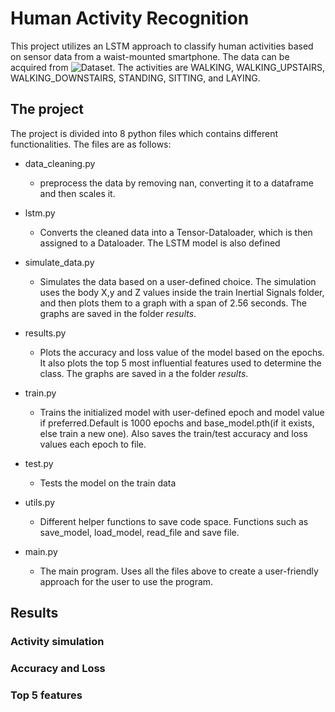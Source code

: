 # Human Activity Recognition

This project utilizes an LSTM approach to classify human activities based on sensor data from a waist-mounted smartphone. The data can be acquired from ![Dataset](https://archive.ics.uci.edu/dataset/240/human+activity+recognition+using+smartphones).
The activities are WALKING, WALKING_UPSTAIRS, WALKING_DOWNSTAIRS, STANDING, SITTING, and LAYING.

## The project

The project is divided into 8 python files which contains different functionalities. The files are as follows:

* data_cleaning.py
  * preprocess the data by removing nan, converting it to a dataframe and then scales it.

* lstm.py
  * Converts the cleaned data into a Tensor-Dataloader, which is then assigned to a Dataloader. The LSTM model is also defined
* simulate_data.py
  * Simulates the data based on a user-defined choice. The simulation uses the body X,y and Z values inside the train Inertial Signals folder, and then plots them to a graph with a span of 2.56 seconds. The graphs are saved in the folder *results*.
* results.py
  * Plots the accuracy and loss value of the model based on the epochs. It also plots the top 5 most influential features used to determine the class. The graphs are saved in a the folder *results*.
* train.py
  * Trains the initialized model with user-defined epoch and model value if preferred.Default is 1000 epochs and base_model.pth(if it exists, else train a new one). Also saves the train/test accuracy and loss values each epoch to file.
* test.py
  * Tests the model on the train data
* utils.py
  * Different helper functions to save code space. Functions such as save_model, load_model, read_file and save file.
* main.py
  * The main program. Uses all the files above to create a user-friendly approach for the user to use the program.

## Results

### Activity simulation

### Accuracy and Loss

### Top 5 features

